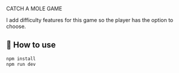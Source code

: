 CATCH A MOLE GAME

I add difficulty features for this game so the player has the option to choose.


## 🚀 How to use

```sh
npm install
npm run dev
```

